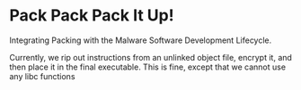 Pack Pack Pack It Up!
=====================

Integrating Packing with the Malware Software
Development Lifecycle.

Currently, we rip out instructions from an unlinked
object file, encrypt it, and then place it in the
final executable. This is fine, except that we cannot
use any libc functions
